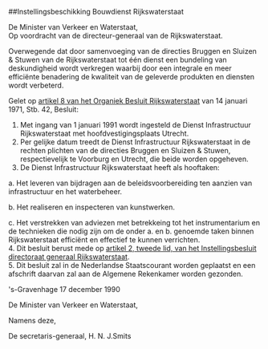 <meta http-equiv='Content-Type' content='text/html; charset=utf-8' />

##Instellingsbeschikking Bouwdienst Rijkswaterstaat

De Minister van Verkeer en Waterstaat,  
Op voordracht van de directeur-generaal van de Rijkswaterstaat.

Overwegende dat door samenvoeging van de directies Bruggen en Sluizen & Stuwen van de Rijkswaterstaat tot één dienst een bundeling van deskundigheid wordt verkregen waarbij door een integrale en meer efficiënte benadering de kwaliteit van de geleverde produkten en diensten wordt verbeterd.

Gelet op [artikel 8 van het Organiek Besluit Rijkswaterstaat](../../../../../AMvB/organiek/besluit/rijkswaterstaat/BWBR0002743/README.md) van 14 januari 1971, Stb. 42,
Besluit:      
1.  Met ingang van 1 januari 1991 wordt ingesteld de Dienst Infrastructuur Rijkswaterstaat met hoofdvestigingsplaats Utrecht.   
2.  Per gelijke datum treedt de Dienst Infrastructuur Rijkswaterstaat in de rechten plichten van de directies Bruggen en Sluizen & Stuwen, respectievelijk te Voorburg en Utrecht, die beide worden opgeheven.   
3.  De Dienst Infrastructuur Rijkswaterstaat heeft als hooftaken: 

a. Het leveren van bijdragen aan de beleidsvoorbereiding ten aanzien van infrastructuur en het waterbeheer.  

b. Het realiseren en inspecteren van kunstwerken.  

c. Het verstrekken van adviezen met betrekkeing tot het instrumentarium en de technieken die nodig zijn om de onder a. en b. genoemde taken binnen Rijkswaterstaat efficiënt en effectief te kunnen verrichten.     
4.  Dit besluit berust mede op [artikel 2, tweede lid, van het Instellingsbesluit directoraat generaal Rijkswaterstaat](../../../../../ministeriele-regeling/instellingsbesluit/directoraat-generaal/rijkswaterstaat/BWBR0026953/README.md).   
5.  Dit besluit zal in de Nederlandse Staatscourant worden geplaatst en een afschrift daarvan zal aan de Algemene Rekenkamer worden gezonden.      

's-Gravenhage 
17 december 1990    

De 
Minister van Verkeer en Waterstaat, 

Namens deze, 

De 
secretaris-generaal, 
H. N. J.Smits    
